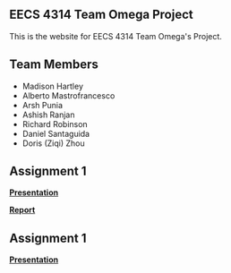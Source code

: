 ## EECS 4314 Team Omega Project

This is the website for EECS 4314 Team Omega's Project.

## Team Members
* Madison Hartley
* Alberto Mastrofrancesco
* Arsh Punia 
* Ashish Ranjan
* Richard Robinson
* Daniel Santaguida
* Doris (Ziqi) Zhou

## Assignment 1
**[Presentation](https://docs.google.com/presentation/d/e/2PACX-1vR8DF8MUieJSkF7oBFyLfJ-x-74QkmsgBn6HrkK-2ZJ-7mYhEJqjgyLQmGtLIEwB3mBuDcBS_YiPk9I/pub?start=false&loop=false&delayms=3000)**

**[Report](https://github.com/EECS-4314-Team-Omega/Project/raw/main/EECS_4314_Assignment_1-3.pdf)**

## Assignment 1
**[Presentation](https://docs.google.com/presentation/d/e/2PACX-1vRdFSyFE8wbubezvXTxbWf9THw8Ku5fdtaZ1Jg8B40aj4jSqjQfFqgV06JNmjqGXYyU8CehKoMTo2Bw/pub?start=false&loop=false&delayms=3000)**
